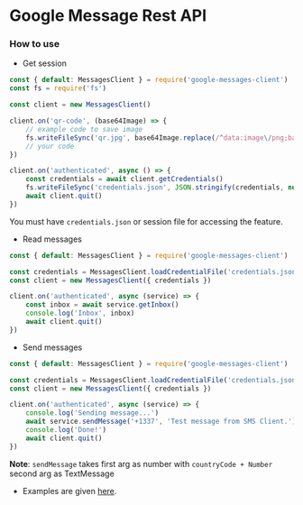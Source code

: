 # Google Message Rest API

### How to use

- Get session

```js
const { default: MessagesClient } = require('google-messages-client')
const fs = require('fs')

const client = new MessagesClient()

client.on('qr-code', (base64Image) => {
    // example code to save image
    fs.writeFileSync('qr.jpg', base64Image.replace(/^data:image\/png;base64,/, ""), { encoding: 'base64' })
    // your code
})

client.on('authenticated', async () => {
    const credentials = await client.getCredentials()
    fs.writeFileSync('credentials.json', JSON.stringify(credentials, null, '\t'))
    await client.quit()
})
```
You must have `credentials.json` or session file for accessing the feature. 

- Read messages

```js
const { default: MessagesClient } = require('google-messages-client')

const credentials = MessagesClient.loadCredentialFile('credentials.json')
const client = new MessagesClient({ credentials })

client.on('authenticated', async (service) => {
    const inbox = await service.getInbox()
    console.log('Inbox', inbox)
    await client.quit()
})
```

- Send messages

```js
const { default: MessagesClient } = require('google-messages-client')

const credentials = MessagesClient.loadCredentialFile('credentials.json')
const client = new MessagesClient({ credentials })

client.on('authenticated', async (service) => {
    console.log('Sending message...')
    await service.sendMessage('+1337', 'Test message from SMS Client.') 
    console.log('Done!')
    await client.quit()
})
```

**Note**: `sendMessage` takes first arg as number with `countryCode + Number` second arg as TextMessage

- Examples are given [here](https://github.com/ortod0x/google-messages-client/tree/main/examples).
